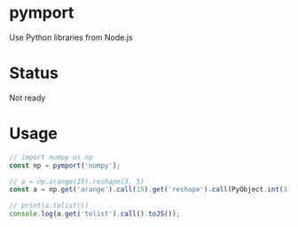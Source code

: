 # pymport

Use Python libraries from Node.js

# Status

Not ready

# Usage

```js
// import numpy as np
const np = pymport('numpy');

// a = np.arange(15).reshape(3, 5)
const a = np.get('arange').call(15).get('reshape').call(PyObject.int(3), PyObject.int(5));

// print(a.tolist())
console.log(a.get('tolist').call().toJS());
```
